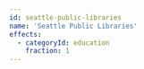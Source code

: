 ```yaml
---
id: seattle-public-libraries
name: 'Seattle Public Libraries'
effects:
  - categoryId: education
    fraction: 1
---
```


